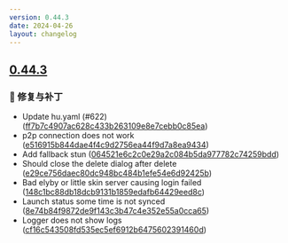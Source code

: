 ```yaml
---
version: 0.44.3
date: 2024-04-26
layout: changelog
---
```

## [0.44.3](#0.44.3)
### 🐛 修复与补丁

- Update hu.yaml (#622) ([ff7b7c4907ac628c433b263109e8e7cebb0c85ea](https://github.com/Voxelum/x-minecraft-launcher/commit/ff7b7c4907ac628c433b263109e8e7cebb0c85ea))
- p2p connection does not work ([e516915b844dae4f4c9d2756ea44f9d7a8ea9434](https://github.com/Voxelum/x-minecraft-launcher/commit/e516915b844dae4f4c9d2756ea44f9d7a8ea9434))
- Add fallback stun ([064521e6c2c0e29a2c084b5da977782c74259bdd](https://github.com/Voxelum/x-minecraft-launcher/commit/064521e6c2c0e29a2c084b5da977782c74259bdd))
- Should close the delete dialog after delete ([e29ce756daec80dc948bc484b1efe54e6d92425b](https://github.com/Voxelum/x-minecraft-launcher/commit/e29ce756daec80dc948bc484b1efe54e6d92425b))
- Bad elyby or little skin server causing login failed ([148c1bc88db18dcb9131b1859edafb64429eed8c](https://github.com/Voxelum/x-minecraft-launcher/commit/148c1bc88db18dcb9131b1859edafb64429eed8c))
- Launch status some time is not synced ([8e74b84f9872de9f143c3b47c4e352e55a0cca65](https://github.com/Voxelum/x-minecraft-launcher/commit/8e74b84f9872de9f143c3b47c4e352e55a0cca65))
- Logger does not show logs ([cf16c543508fd535ec5ef6912b6475602391460d](https://github.com/Voxelum/x-minecraft-launcher/commit/cf16c543508fd535ec5ef6912b6475602391460d))
